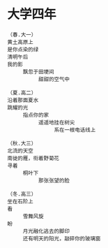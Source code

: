 # 大学四年
	
	（春.大一）
	黄土高原上
	是你点染的绿
	清明午后
	我的影
	     飘忽于田埂间
	          甜甜的空气中
	
	（夏.高二）
	沿着那面夏水
	跳耀的光
	     指点你的家
	          遥遥地挂在树尖
	               系在一根电话线上
	
	（秋.大三）
	北流的天空
	南徙的雁，衔着野菊花
	寻着
	     桐叶下
	          那张张望的脸
	
	（冬.高三）
	坐在石阶上
	看
	     雪舞风旋
	盼
	     月光融化逃去的脚印
	     还有明天的阳光，敲碎你的玻璃窗

